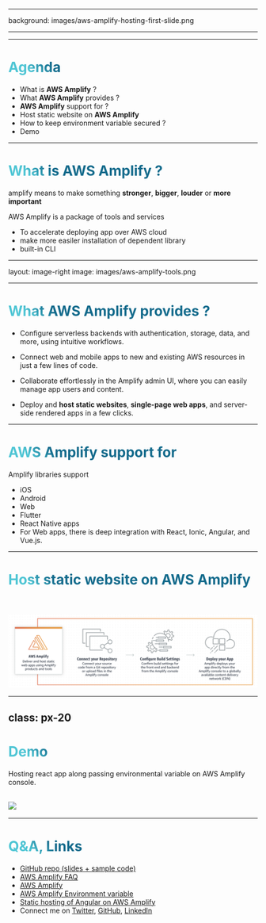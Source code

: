 
---

background: images/aws-amplify-hosting-first-slide.png

---
 

<!--
The last comment block of each slide will be treated as slide notes. It will be visible and editable in Presenter Mode along with the slide. [Read more in the docs](https://sli.dev/guide/syntax.html#notes)
-->

---

# Agenda
- What is **AWS Amplify** ? 
- What **AWS Amplify** provides ?
- **AWS Amplify** support for ? 
- Host static website on **AWS Amplify**
- How to keep environment variable secured ?
- Demo
 

<!--
You can have `style` tag in markdown to override the style for the current page.
Learn more: https://sli.dev/guide/syntax#embedded-styles
-->

<style>
h1 {
  background-color: #2B90B6;
  background-image: linear-gradient(45deg, #4EC5D4 10%, #146b8c 20%);
  background-size: 100%;
  -webkit-background-clip: text;
  -moz-background-clip: text;
  -webkit-text-fill-color: transparent;
  -moz-text-fill-color: transparent;
}
</style>

---

# What is **AWS Amplify** ? 

amplify means to make something **stronger**, **bigger**, **louder** or **more important**
<!-- Before amplify come into picture AWS was providing static hosting using S3 bucket. Problem with S3 was only any library installation like node modules have to
to do it before pushing code into S3 bucket. To solve this problem and make more stronger and better solution come with Amplify console.  -->

AWS Amplify is a package of tools and services

- To accelerate deploying app over AWS cloud 
- make more easiler installation of dependent library 
- built-in CLI


---
layout: image-right
image: images/aws-amplify-tools.png
 
---

# What **AWS Amplify** provides ?

- Configure serverless backends with authentication, storage, data, and more, using intuitive workflows.

- Connect web and mobile apps to new and existing AWS resources in just a few lines of code.

- Collaborate effortlessly in the Amplify admin UI, where you can easily manage app users and content.

- Deploy and **host static websites**, **single-page web apps**, and server-side rendered apps in a few clicks.
---

# **AWS Amplify** support for
Amplify libraries support 
- iOS 
- Android 
- Web 
- Flutter
- React Native apps
- For Web apps, there is deep integration with React, Ionic, Angular, and Vue.js.

---

# Host static website on AWS Amplify
<!-- AWS Amplify offers a fully managed static web hosting service that can be accessed directly from the AWS console. AWS Amplify's static web hosting service provides a complete workflow for building, deploying, and hosting single page web apps or static sites with serverless backends.-->
<br><br>
<img src="images/aws-hosting-static-website.png">


---
class: px-20
---

# Demo 

Hosting react app along passing environmental variable on AWS Amplify console. 

<br>
<img src="https://c.tenor.com/uba3gOLyOSsAAAAC/stickergiant-action.gif">

--- 

# Q&A, Links

* [GitHub repo (slides + sample code)]()
* [AWS Amplify FAQ](https://aws.amazon.com/amplify/faqs/)
* [AWS Amplify](https://aws.amazon.com/amplify/)
* [AWS Amplify Environment variable](https://docs.aws.amazon.com/amplify/latest/userguide/environment-variables.html)
* [Static hosting of Angular on AWS Amplify ](https://www.internetkatta.com/static-hosting-of-angular-build-using-aws-amplify)
* Connect me on [Twitter](https://twitter.com/aviboy2006), [GitHub](https://github.com/aviboy2006), [LinkedIn](https://www.linkedin.com/in/avinash-dalvi-315b021a/)
